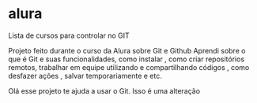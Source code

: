 # alura 
Lista de cursos para controlar no GIT

Projeto feito durante o curso da Alura sobre Git e Github
Aprendi sobre o que é Git e suas funcionalidades, como instalar , como criar repositórios remotos, trabalhar em equipe utilizando e compartilhando códigos , como desfazer ações , salvar temporariamente e etc.

Olá esse projeto te ajuda a usar o Git. Isso é uma alteração
